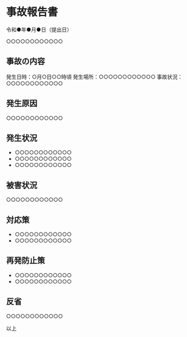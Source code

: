 # 事故報告書

令和●年●月●日（提出日）

○○○○○○○○○○○○


## 事故の内容

発生日時：○月○日○○時頃
発生場所：○○○○○○○○○○○○
事故状況：○○○○○○○○○○○○


## 発生原因

○○○○○○○○○○○○


## 発生状況

- ○○○○○○○○○○○○
- ○○○○○○○○○○○○
- ○○○○○○○○○○○○

## 被害状況

○○○○○○○○○○○○


## 対応策

- ○○○○○○○○○○○○
- ○○○○○○○○○○○○


## 再発防止策

- ○○○○○○○○○○○○
- ○○○○○○○○○○○○


## 反省

○○○○○○○○○○○○


以上